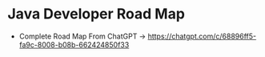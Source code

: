 # Java Developer Road Map

* Complete Road Map From ChatGPT -> https://chatgpt.com/c/68896ff5-fa9c-8008-b08b-662424850f33
